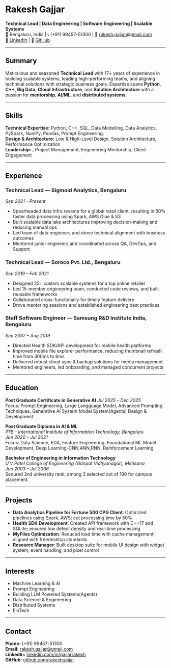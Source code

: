 # <span style="color:black;">Rakesh Gajjar</span>

**Technical Lead | Data Engineering | Software Engineering | Scalable Systems**  
📍 Bengaluru, India | 📞 (+91) 99457-51300 | 📧 [rakesh.gajjar@gmail.com](mailto:rakesh.gajjar@gmail.com)  
🔗 [LinkedIn](https://www.linkedin.com/in/gajjarrakesh/) | 🔗 [GitHub](https://github.com/rakeshgajjar)

---

<h2 style="color:black;">Summary</h2>

Meticulous and seasoned **Technical Lead** with 17+ years of experience in building scalable systems, leading high-performing teams, and aligning technical solutions with strategic business goals. Expertise spans **Python**, **C++**, **Big Data**, **Cloud Infrastructure**, and **Solution Architecture** with a passion for **mentorship**, **AI/ML**, and **distributed systems**.

---

<h2 style="color:black;">Skills</h2>

**Technical Expertise:** Python, C++, SQL, Data Modelling, Data Analytics, PySpark, NumPy, Pandas, Prompt Engineering.   
**Design & Architecture:** Low & High-Level Design, Solution Architecture, Performance Optimization  
**Leadership:** , Project Management, Engineering Mentorship, Client Engagement

---

<h2 style="color:black;">Experience</h2>

### Technical Lead — **Sigmoid Analytics**, Bengaluru  
*Sep 2021 – Present*

- Spearheaded data infra revamp for a global retail client, resulting in 50% faster data processing using Spark, AWS Glue & S3  
- Built scalable data lake architectures improving decision-making and reducing manual ops  
- Led team of data engineers and drove technical alignment with business outcomes  
- Mentored junior engineers and coordinated across QA, DevOps, and Support

### Technical Lead — **Soroco Pvt. Ltd.**, Bengaluru  
*Sep 2019 – Feb 2021*

- Designed 25+ custom scalable systems for a top online retailer  
- Led 15-member engineering team, conducted code reviews, and built reusable frameworks  
- Collaborated cross-functionally for timely feature delivery  
- Drove mentoring sessions and established engineering best practices

### Staff Software Engineer — **Samsung R&D Institute India**, Bengaluru  
*Sep 2007 – Aug 2019*

- Directed Health SDK/API development for mobile health platforms  
- Improved mobile file explorer performance, reducing thumbnail refresh time from 300ms to 6ms  
- Delivered robust cloud sync & backup solutions for media management  
- Mentored engineers, led onboarding, and managed concurrent projects

---

<h2 style="color:black;">Education</h2>

**Post Graduate Certificate in Generative AI** 
*Jul 2025 – Dec 2025*  
Focus: Prompt Engineering, Large Langguage Model, Advanced Prompting Techniques, Generative AI System Model System(Agents) Design & Development

**Post Graduate Diploma in AI & ML**  
*IITB - International Institute of Information Technology, Bengaluru*  
*Jun 2020 – Jul 2021*  
Focus: Data Science, EDA, Feature Engineering, Foundational ML Model Development, Deep Learning-CNN,ANN,RNN, Reinforcement Learning

**Bachelor of Engineering in Information Technology**  
*U V Patel College of Engineering (Ganpat Vidhyanagar), Mehsana*  
*Jun 2003 – Jul 2006*  
Secured 2nd university rank; among 3 selected out of 180 for campus placement.

---

<h2 style="color:black;">Projects</h2>

- **Data Analytics Pipeline for Fortune 500 CPG Client**: Optimized pipelines using Spark, AWS; cut processing time by 50%  
- **Health SDK Development**: Created API framework with C++17 and SQLite; ensured low defect density and real-time processing  
- **MyFiles Optimization**: Reduced load time with cache management; aligned with freedesktop standards  
- **Resource Manager**: Built desktop suite for mobile UI design with widget system, event handling, and pixel control

---

<h2 style="color:black;">Interests</h2>

- Machine Learning & AI
- Prompt Engineering
- Building LLM Powered Systems(Agents)
- Data Science & Engineering
- Distributed Systems  
- FinTech

---

<h2 style="color:black;">Contact</h2>

**Phone:** (+91) 99457-51300  
**Email:** [rakesh.gajjar@gmail.com](mailto:rakesh.gajjar@gmail.com)  
**LinkedIn:** [linkedin.com/in/gajjarrakesh](https://www.linkedin.com/in/gajjarrakesh/)  
**GitHub:** [github.com/rakeshgajjar](https://github.com/rakeshgajjar)

